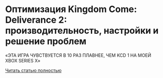 # Оптимизация Kingdom Come: Deliverance 2: производительность, настройки и решение проблем



«ЭТА ИГРА ЧУВСТВУЕТСЯ В 10 РАЗ ПЛАВНЕЕ, ЧЕМ KCD 1 НА МОЕЙ XBOX SERIES X»

[Читать статью полностью](https://xyberbara.com/gaming/kcd2-fps/)
